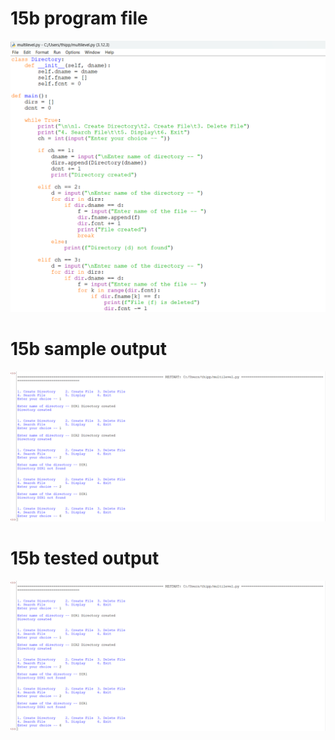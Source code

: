 # 15b program file
![program file](program1.png)

# 15b sample output
![sample output](sampleoutput.png)

# 15b tested output
![tested output](testedoutput.png)
